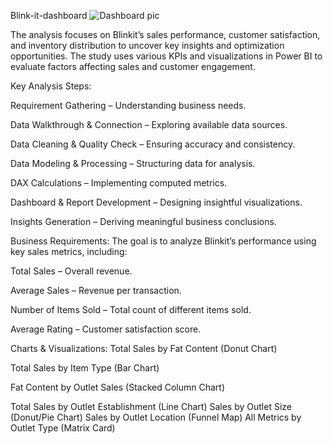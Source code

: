  Blink-it-dashboard
![Dashboard pic](https://github.com/user-attachments/assets/7b38d47f-9e97-475c-a448-62dfa2ae2d8b)

The analysis focuses on Blinkit’s sales performance, customer satisfaction, and inventory distribution to uncover key insights and optimization opportunities. The study uses various KPIs and visualizations in Power BI to evaluate factors affecting sales and customer engagement.

Key Analysis Steps:

Requirement Gathering – Understanding business needs.


Data Walkthrough & Connection – Exploring available data sources.

Data Cleaning & Quality Check – Ensuring accuracy and consistency.

Data Modeling & Processing – Structuring data for analysis.

DAX Calculations – Implementing computed metrics.

Dashboard & Report Development – Designing insightful visualizations.

Insights Generation – Deriving meaningful business conclusions.

Business Requirements:
The goal is to analyze Blinkit’s performance using key sales metrics, including:

Total Sales – Overall revenue.

Average Sales – Revenue per transaction.

Number of Items Sold – Total count of different items sold.

Average Rating – Customer satisfaction score.

Charts & Visualizations:
Total Sales by Fat Content (Donut Chart)

Total Sales by Item Type (Bar Chart)

Fat Content by Outlet Sales (Stacked Column Chart)

Total Sales by Outlet Establishment (Line Chart)
Sales by Outlet Size (Donut/Pie Chart)
Sales by Outlet Location (Funnel Map)
All Metrics by Outlet Type (Matrix Card)



